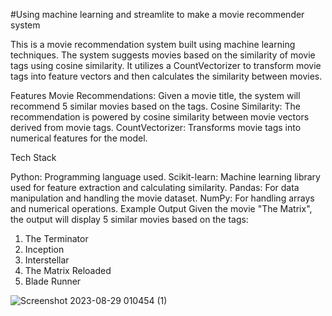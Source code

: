 #Using machine learning and streamlite to make a movie recommender system

This is a movie recommendation system built using machine learning techniques. The system suggests movies based on the similarity of movie tags using cosine similarity. It utilizes a CountVectorizer to transform movie tags into feature vectors and then calculates the similarity between movies.

Features
Movie Recommendations: Given a movie title, the system will recommend 5 similar movies based on the tags.
Cosine Similarity: The recommendation is powered by cosine similarity between movie vectors derived from movie tags.
CountVectorizer: Transforms movie tags into numerical features for the model.

Tech Stack

Python: Programming language used.
Scikit-learn: Machine learning library used for feature extraction and calculating similarity.
Pandas: For data manipulation and handling the movie dataset.
NumPy: For handling arrays and numerical operations.
Example Output
Given the movie "The Matrix", the output will display 5 similar movies based on the tags:

1. The Terminator
2. Inception
3. Interstellar
4. The Matrix Reloaded
5. Blade Runner

![Screenshot 2023-08-29 010454 (1)](https://github.com/user-attachments/assets/45de5bbd-b55e-4c46-a412-055904e45cf4)

